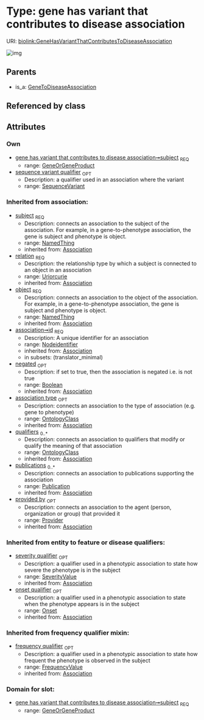 
# Type: gene has variant that contributes to disease association




URI: [biolink:GeneHasVariantThatContributesToDiseaseAssociation](https://w3id.org/biolink/vocab/GeneHasVariantThatContributesToDiseaseAssociation)


![img](http://yuml.me/diagram/nofunky;dir:TB/class/[SeverityValue],[SequenceVariant],[Publication],[Provider],[OntologyClass],[Onset],[NamedThing],[GeneToDiseaseAssociation],[GeneOrGeneProduct],[Provider]<provided%20by(i)%200..1-%20[GeneHasVariantThatContributesToDiseaseAssociation&#124;relation(i):uriorcurie;id(i):nodeidentifier;negated(i):boolean%20%3F],[Publication]<publications(i)%200..*-%20[GeneHasVariantThatContributesToDiseaseAssociation],[OntologyClass]<qualifiers(i)%200..*-%20[GeneHasVariantThatContributesToDiseaseAssociation],[OntologyClass]<association%20type(i)%200..1-%20[GeneHasVariantThatContributesToDiseaseAssociation],[NamedThing]<object(i)%201..1-%20[GeneHasVariantThatContributesToDiseaseAssociation],[Onset]<onset%20qualifier(i)%200..1-%20[GeneHasVariantThatContributesToDiseaseAssociation],[SeverityValue]<severity%20qualifier(i)%200..1-%20[GeneHasVariantThatContributesToDiseaseAssociation],[FrequencyValue]<frequency%20qualifier(i)%200..1-%20[GeneHasVariantThatContributesToDiseaseAssociation],[SequenceVariant]<sequence%20variant%20qualifier%200..1-%20[GeneHasVariantThatContributesToDiseaseAssociation],[GeneOrGeneProduct]<subject%201..1-%20[GeneHasVariantThatContributesToDiseaseAssociation],[GeneToDiseaseAssociation]^-[GeneHasVariantThatContributesToDiseaseAssociation],[FrequencyValue])

## Parents

 *  is_a: [GeneToDiseaseAssociation](GeneToDiseaseAssociation.md)

## Referenced by class


## Attributes


### Own

 * [gene has variant that contributes to disease association➞subject](gene_has_variant_that_contributes_to_disease_association_subject.md)  <sub>REQ</sub>
    * range: [GeneOrGeneProduct](GeneOrGeneProduct.md)
 * [sequence variant qualifier](sequence_variant_qualifier.md)  <sub>OPT</sub>
    * Description: a qualifier used in an association where the variant
    * range: [SequenceVariant](SequenceVariant.md)

### Inherited from association:

 * [subject](subject.md)  <sub>REQ</sub>
    * Description: connects an association to the subject of the association. For example, in a gene-to-phenotype association, the gene is subject and phenotype is object.
    * range: [NamedThing](NamedThing.md)
    * inherited from: [Association](Association.md)
 * [relation](relation.md)  <sub>REQ</sub>
    * Description: the relationship type by which a subject is connected to an object in an association
    * range: [Uriorcurie](types/Uriorcurie.md)
    * inherited from: [Association](Association.md)
 * [object](object.md)  <sub>REQ</sub>
    * Description: connects an association to the object of the association. For example, in a gene-to-phenotype association, the gene is subject and phenotype is object.
    * range: [NamedThing](NamedThing.md)
    * inherited from: [Association](Association.md)
 * [association➞id](association_id.md)  <sub>REQ</sub>
    * Description: A unique identifier for an association
    * range: [Nodeidentifier](types/Nodeidentifier.md)
    * inherited from: [Association](Association.md)
    * in subsets: (translator_minimal)
 * [negated](negated.md)  <sub>OPT</sub>
    * Description: if set to true, then the association is negated i.e. is not true
    * range: [Boolean](types/Boolean.md)
    * inherited from: [Association](Association.md)
 * [association type](association_type.md)  <sub>OPT</sub>
    * Description: connects an association to the type of association (e.g. gene to phenotype)
    * range: [OntologyClass](OntologyClass.md)
    * inherited from: [Association](Association.md)
 * [qualifiers](qualifiers.md)  <sub>0..*</sub>
    * Description: connects an association to qualifiers that modify or qualify the meaning of that association
    * range: [OntologyClass](OntologyClass.md)
    * inherited from: [Association](Association.md)
 * [publications](publications.md)  <sub>0..*</sub>
    * Description: connects an association to publications supporting the association
    * range: [Publication](Publication.md)
    * inherited from: [Association](Association.md)
 * [provided by](provided_by.md)  <sub>OPT</sub>
    * Description: connects an association to the agent (person, organization or group) that provided it
    * range: [Provider](Provider.md)
    * inherited from: [Association](Association.md)

### Inherited from entity to feature or disease qualifiers:

 * [severity qualifier](severity_qualifier.md)  <sub>OPT</sub>
    * Description: a qualifier used in a phenotypic association to state how severe the phenotype is in the subject
    * range: [SeverityValue](SeverityValue.md)
    * inherited from: [Association](Association.md)
 * [onset qualifier](onset_qualifier.md)  <sub>OPT</sub>
    * Description: a qualifier used in a phenotypic association to state when the phenotype appears is in the subject
    * range: [Onset](Onset.md)
    * inherited from: [Association](Association.md)

### Inherited from frequency qualifier mixin:

 * [frequency qualifier](frequency_qualifier.md)  <sub>OPT</sub>
    * Description: a qualifier used in a phenotypic association to state how frequent the phenotype is observed in the subject
    * range: [FrequencyValue](FrequencyValue.md)
    * inherited from: [Association](Association.md)

### Domain for slot:

 * [gene has variant that contributes to disease association➞subject](gene_has_variant_that_contributes_to_disease_association_subject.md)  <sub>REQ</sub>
    * range: [GeneOrGeneProduct](GeneOrGeneProduct.md)
